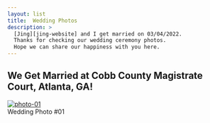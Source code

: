 ```yaml
---
layout: list
title:  Wedding Photos
description: >
  [Jing][jing-website] and I get married on 03/04/2022.
  Thanks for checking our wedding ceremony photos. 
  Hope we can share our happiness with you here.
---
```

## We Get Married at Cobb County Magistrate Court, Atlanta, GA!
  <a href="https://opensea.io/assets/0x495f947276749ce646f68ac8c248420045cb7b5e/88641939190327598168641774879033314236018224802234594312473918959862434234369">![photo-01](https://lh3.googleusercontent.com/YbunjTqbreCsBLY2yXx2y1LZ4yMd0-aNmej1lh0zsqPAQ86z47Na5Z0l0ik7Vt4acCMaE36kK8PtT-2xMsnDPo8DhBTL-uUqorE_Tks=w600)</a>
  <br>
  Wedding Photo #01


[jing-website]: https://jingtianis.github.io/

[opensea-photo-01-01]: https://lh3.googleusercontent.com/YbunjTqbreCsBLY2yXx2y1LZ4yMd0-aNmej1lh0zsqPAQ86z47Na5Z0l0ik7Vt4acCMaE36kK8PtT-2xMsnDPo8DhBTL-uUqorE_Tks=w600
